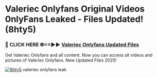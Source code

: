 # Valeriec Onlyfans Original Videos 0nlyFans Leaked - Files Updated! (8hty5)

<h3>🔴 CLICK HERE 🌐==►► <a href="https://tinyurl.com/3hn5wdd3" rel="nofollow">Valeriec Onlyfans Updated Files</a></h3>

Get Valeriec Onlyfans and all content. Now you can access all videos and pictures of Valeriec Onlyfans. New Updated Files 2025!

[![8hty5](https://i.imgur.com/4HnBqBT.gif)](https://tinyurl.com/3hn5wdd3)
valeriec onlyfans leak